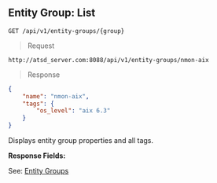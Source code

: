 ## Entity Group: List

```
GET /api/v1/entity-groups/{group}
```

> Request

```
http://atsd_server.com:8088/api/v1/entity-groups/nmon-aix
```

> Response

```json
{
    "name": "nmon-aix",
    "tags": {
        "os_level": "aix 6.3" 
    }
}
```

Displays entity group properties and all tags.

**Response Fields:**

See: [Entity Groups](#entity-groups:-get)
